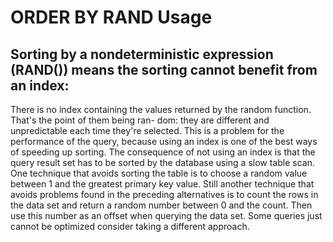 # ORDER BY RAND Usage

## Sorting by a nondeterministic expression (RAND()) means the sorting cannot benefit from an index:   
There is no index containing the values returned by the random function.
That's the point of them being ran- dom: they are different and
unpredictable each time they're selected. This is a problem for the performance
of the query, because using an index is one of the best ways of speeding up
sorting. The consequence of not using an index is that the query result set
has to be sorted by the database using a slow table scan.
One technique that avoids sorting the table is to choose a random value
between 1 and the greatest primary key value.
Still another technique that avoids problems found in the preceding alternatives
is to count the rows in the data set and return a random number between 0 and
the count. Then use this number as an offset when querying the data set.
Some queries just cannot be optimized consider taking a different approach.